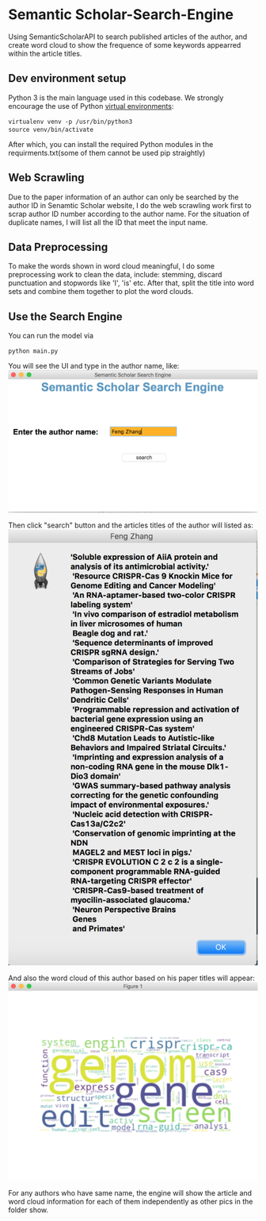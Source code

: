 # Semantic Scholar-Search-Engine
Using SemanticScholarAPI to search published articles of the author, and create word cloud to show the frequence of some keywords appearred within the article titles.

## Dev environment setup
Python 3 is the main language used in this codebase.
We strongly encourage the use of Python [virtual environments](http://docs.python-guide.org/en/latest/dev/virtualenvs/):

    virtualenv venv -p /usr/bin/python3
    source venv/bin/activate

After which, you can install the required Python modules in the requirments.txt(some of them cannot be used pip straightly)
## Web Scrawling
Due to the paper information of an author can only be searched by the author ID in Senamtic Scholar website, I do the web scrawling work first to scrap author ID number according to the author name. For the situation of duplicate names, I will list all the ID that meet the input name.
## Data Preprocessing
To make the words shown in word cloud meaningful, I do some preprocessing work to clean the data, include: stemming, discard punctuation and stopwords like 'I', 'is' etc. After that, split the title into word sets and combine them together to plot the word clouds.
## Use the Search Engine
You can run the model via

    python main.py
    
You will see the UI and type in the author name, like:
![image](https://github.com/RichieLee93/Semantic-Scholar-Search-Engine/blob/master/pics/1.png)

Then click "search" button and the articles titles of the author will listed as:
![image](https://github.com/RichieLee93/Semantic-Scholar-Search-Engine/blob/master/pics/2.png)

And also the word cloud of this author based on his paper titles will appear:
![image](https://github.com/RichieLee93/Semantic-Scholar-Search-Engine/blob/master/pics/3.png)

For any authors who have same name, the engine will show the article and word cloud information for each of them independently as other pics in the folder show.
